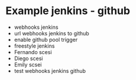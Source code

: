 # Example jenkins - github

- webhooks jenkins
- url webhooks jenkins to github
- enable github pool trigger
- freestyle jenkins
- Fernando scesi
- Diego scesi
- Emily scsei
- test webhooks jenkins github
